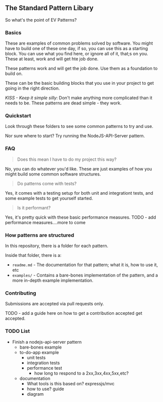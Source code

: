 ## The Standard Pattern Libary

So what's the point of EV Patterns?

### Basics

These are examples of common problems solved by software. You might have to build one of these one day, if so, you can use this as a starting block. You can use what you find here, or ignore all of it, that;s on you. These at least, work and will get hte job done.

These patterns work and will get the job done. Use them as a foundation to build on.

These can be the basic building blocks that you use in your project to get going in the right direction.

*KISS - Keep it simple _silly_*: Don't make anything more complicated than it needs to be. These patterns are dead simple - they work.

### Quickstart

Look through these folders to see some common patterns to try and use.

Nor sure where to start? Try running the NodeJS-API-Server pattern.

### FAQ

> Does this mean I have to do my project this way?

No, you can do whatever you'd like. These are just examples of how you might build some common software structures.

> Do patterns come with tests?

Yes, it comes with a testing setup for both unit and integrationt tests, and some example tests to get yourself started.

> Is it performant?

Yes, it's pretty quick with these basic performance measures.
TODO - add performance measures....more to come

### How patterns are structured

In this repository, there is a folder for each pattern.

Inside that folder, there is a:
- `readme.md` - The documentation for that pattern; what it is, how to use it, etc
- `examples/` - Contains a bare-bones implementation of the pattern, and a more in-depth example implementation.

### Contributing

Submissions are accepted via pull requests only.

TODO - add a guide here on how to get a contribution accepted get accepted.

### TODO List

- Finish a nodejs-api-server pattern
    - bare-bones example
    - to-do-app example
        - unit tests
        - integration tests
        - performance test
            - how long to respond to a 2xx,3xx,4xx,5xx,etc?
    - documentation
        - What tools is this based on? expressjs/mvc
        - how to use? guide
        - diagram
